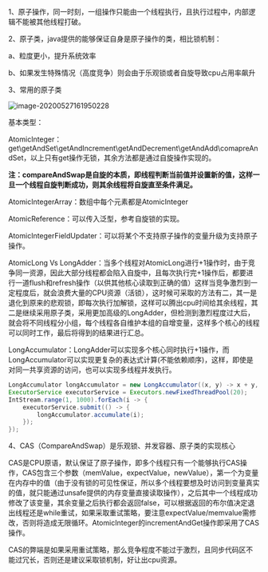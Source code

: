 1、原子操作，同一时刻，一组操作只能由一个线程执行，且执行过程中，内部逻辑不能被其他线程打破。

2、原子类，java提供的能够保证自身是原子操作的类，相比锁机制：

  a、粒度更小，提升系统效率

  b、如果发生特殊情况（高度竞争）则会由于乐观锁或者自旋导致cpu占用率飙升

3、常用的原子类

![image-20200527161950228](https://imagebag.oss-cn-chengdu.aliyuncs.com/img/image-20200527161950228.png)

基本类型：

  AtomicInteger：get\getAndSet\getAndIncrement\getAndDecrement\getAndAdd\comapreAndSet，以上只有get操作无锁，其余方法都是通过自旋操作实现的。

**注：compareAndSwap是自旋的本质，即线程判断当前值并设置新的值，这样一旦一个线程自旋判断成功，则其余线程将自旋直至条件满足。**

  AtomicIntegerArray：数组中每个元素都是AtomicInteger

  AtomicReference：可以传入泛型，参考自旋锁的实现。

  AtomicIntegerFieldUpdater：可以将某个不支持原子操作的变量升级为支持原子操作。

  AtomicLong Vs LongAdder：当多个线程对AtomicLong进行+1操作时，由于竞争同一资源，因此大部分线程都会陷入自旋中，且每次执行完+1操作后，都要进行一道flush和refresh操作（以供其他核心读取到正确的值）这样当竞争激烈到一定程度后，就会浪费大量的CPU资源（活锁），这时候可采取的方法有二，其一是退化到原来的悲观锁，即每次执行加解锁，这样可以腾出cpu时间给其余线程，其二是继续采用原子类，采用更加高级的LongAdder，但检测到激烈程度过大后，就会将不同线程分小组，每个线程各自维护本组的自增变量，这样多个核心的线程可以同时工作，最后将得到的结果进行汇总。

  LongAccumulator：LongAdder可以实现多个核心同时执行+1操作，而LongAccumulator可以实现更复杂的表达式计算(不能依赖顺序)，这样，即使是对同一共享资源的访问，也可以实现多线程并发执行。

```java
LongAccumulator longAccumulator = new LongAccumulator((x, y) -> x + y, 0);
ExecutorService executorService = Executors.newFixedThreadPool(20);
IntStream.range(1, 1000).forEach(i -> {
    executorService.submit(() -> {
        longAccumulator.accumulate(i);
    });
});
```

4、CAS（CompareAndSwap）是乐观锁、并发容器、原子类的实现核心

CAS是CPU原语，默认保证了原子操作，即多个线程只有一个能够执行CAS操作，CAS包含三个参数（memValue，expectValue，newValue），第一个为变量在内存中的值（由于没有锁的可见性保证，所以多个线程要想及时访问到变量真实的值，就只能通过unsafe提供的内存变量直接读取操作），之后其中一个线程成功修改了该变量，其余变量之后执行都会返回false，可以根据返回的布尔值决定退出线程还是while重试，如果采取重试策略，要注意expectValue/memvalue需修改，否则将造成无限循环。AtomicInteger的incrementAndGet操作即采用了CAS操作。

CAS的弊端是如果采用重试策略，那么竞争程度不能过于激烈，且同步代码区不能过冗长，否则还是建议采取锁机制，好让出cpu资源。
